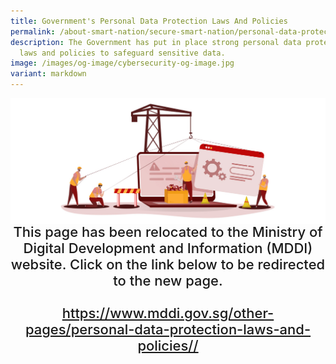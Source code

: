 ```yaml
---
title: Government's Personal Data Protection Laws And Policies
permalink: /about-smart-nation/secure-smart-nation/personal-data-protection-laws-and-policies/
description: The Government has put in place strong personal data protection
  laws and policies to safeguard sensitive data.
image: /images/og-image/cybersecurity-og-image.jpg
variant: markdown
---
```

<div style="width:100%;display:flex;justify-content:center;"><img src="/images/page-redirect.jpg"></div>
	
<div style="width:100%;text-align:center; font-size:22px; font-weight: 500;">This page has been relocated to the Ministry of Digital Development and Information (MDDI) website. Click on the link below to be redirected to the new page.<br><br><a href="https://www.mddi.gov.sg/other-pages/personal-data-protection-laws-and-policies/">https://www.mddi.gov.sg/other-pages/personal-data-protection-laws-and-policies//</a></div>